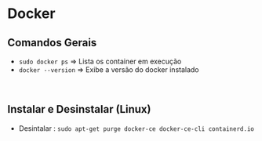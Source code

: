 # Docker

## Comandos Gerais
- ` sudo docker ps ` => Lista os container em execução
- `docker --version` => Exibe a versão do docker instalado

<br>

## Instalar e Desinstalar (Linux)
- Desintalar : `sudo apt-get purge docker-ce docker-ce-cli containerd.io`